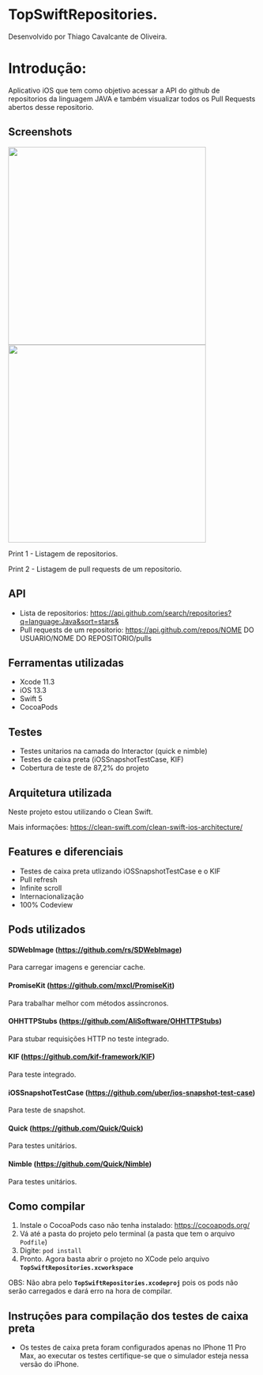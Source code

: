 # TopSwiftRepositories.

Desenvolvido por Thiago Cavalcante de Oliveira.

# Introdução: 
Aplicativo iOS que tem como objetivo acessar a API do github de repositorios da linguagem JAVA e também visualizar todos os Pull Requests abertos desse repositorio.

## Screenshots

<img src="https://i.ibb.co/wBLvYxY/Captura-de-Tela-2019-04-03-a-s-17-33-24.png" height="400">             <img src="https://i.ibb.co/7CS1wJG/Captura-de-Tela-2019-04-03-a-s-17-34-12.png" height="400">        

Print 1 - Listagem de repositorios. 

Print 2 - Listagem de pull requests de um repositorio.


## API
- Lista de repositorios: https://api.github.com/search/repositories?q=language:Java&sort=stars&
- Pull requests de um repositorio: https://api.github.com/repos/NOME DO USUARIO/NOME DO REPOSITORIO/pulls


## Ferramentas utilizadas

- Xcode 11.3
- iOS 13.3
- Swift 5
- CocoaPods

## Testes

- Testes unitarios na camada do Interactor (quick e nimble)
- Testes de caixa preta (iOSSnapshotTestCase, KIF)
- Cobertura de teste de 87,2% do projeto

## Arquitetura utilizada

Neste projeto estou utilizando o Clean Swift.

Mais informações: https://clean-swift.com/clean-swift-ios-architecture/

## Features e diferenciais
- Testes de caixa preta utlizando iOSSnapshotTestCase e o KIF
- Pull refresh
- Infinite scroll
- Internacionalização
- 100% Codeview

## Pods utilizados

#### SDWebImage (https://github.com/rs/SDWebImage)
Para carregar imagens e gerenciar cache.

#### PromiseKit (https://github.com/mxcl/PromiseKit)
Para trabalhar melhor com métodos assíncronos.

#### OHHTTPStubs (https://github.com/AliSoftware/OHHTTPStubs)
Para stubar requisições HTTP no teste integrado.

#### KIF (https://github.com/kif-framework/KIF)
Para teste integrado.

#### iOSSnapshotTestCase (https://github.com/uber/ios-snapshot-test-case)
Para teste de snapshot.

#### Quick (https://github.com/Quick/Quick)
Para testes unitários.

#### Nimble (https://github.com/Quick/Nimble)
Para testes unitários.

## Como compilar

1. Instale o CocoaPods caso não tenha instalado: https://cocoapods.org/
2. Vá até a pasta do projeto pelo terminal (a pasta que tem o arquivo `Podfile`)
3. Digite: `pod install`
4. Pronto. Agora basta abrir o projeto no XCode pelo arquivo **`TopSwiftRepositories.xcworkspace`**

OBS: Não abra pelo **`TopSwiftRepositories.xcodeproj`** pois os pods não serão carregados e dará erro na hora de compilar.

## Instruçōes para compilação dos testes de caixa preta
- Os testes de caixa preta foram configurados apenas no IPhone 11 Pro Max, ao executar os testes certifique-se que o simulador esteja nessa versão do iPhone.

